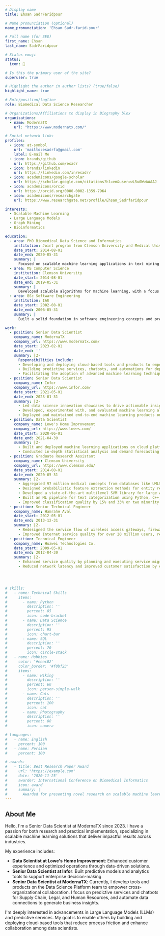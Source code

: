 ```yaml
---
# Display name
title: Ehsan SadrFaridpour

# Name pronunciation (optional)
name_pronunciation: 'Ehsan Sadr-farid-pour'

# Full name (for SEO)
first_name: Ehsan
last_name: SadrFaridpour

# Status emoji
status:
  icon: 🤖

# Is this the primary user of the site?
superuser: true

# Highlight the author in author lists? (true/false)
highlight_name: true

# Role/position/tagline
role: Biomedical Data Science Researcher

# Organizations/Affiliations to display in Biography blox
organizations:
  - name: ModernaTX
    url: "https://www.modernatx.com/"

# Social network links
profiles:
  - icon: at-symbol
    url: 'mailto:esadrfa@gmail.com'
    label: E-mail Me
  - icon: brands/github
    url: https://github.com/esadr
  - icon: brands/linkedin
    url: https://linkedin.com/in/esadr/
  - icon: academicons/google-scholar
    url: https://scholar.google.com/citations?hl=en&user=wL5u0WwAAAAJ
  - icon: academicons/orcid
    url: https://orcid.org/0000-0002-1359-7964
  - icon: academicons/researchgate
    url: https://www.researchgate.net/profile/Ehsan_Sadrfaridpour

interests:
  - Scalable Machine Learning
  - Large Language Models
  - Graph Mining
  - Bioinformatics

education:
  - area: PhD Biomedical Data Science and Informatics
    institution: Joint program from Clemson University and Medical University of South Carolina
    date_start: 2014-08-01
    date_end: 2020-05-31
    summary: |
      Focused on scalable machine learning applications in text mining and health care.
  - area: MS Computer Science
    institution: Clemson University
    date_start: 2014-08-01
    date_end: 2019-05-31
    summary: |
      Developed scalable algorithms for machine learning, with a focus on health care and text mining applications.
  - area: BSc Software Engineering
    institution: IAU
    date_start: 2002-08-01
    date_end: 2006-05-31
    summary: |
      Built a solid foundation in software engineering concepts and practices.

work:
  - position: Senior Data Scientist
    company_name: ModernaTX
    company_url: https://www.modernatx.com/
    date_start: 2023-02-01
    date_end: ''
    summary: |2-
      Responsibilities include:
      - Developing and deploying cloud-based tools and products to empower cross-organizational collaboration and reduce process friction for data scientists.
      - Building predictive services, chatbots, and automations for departments such as Supply Chain, Legal, and Human Resources, connecting various data sources to generate actionable business insights.
      - Facilitating the adoption of advanced machine learning techniques, including Large Language Models (LLMs), to enhance predictive analytics.
  - position: Senior Data Scientist
    company_name: Infor
    company_url: https://www.infor.com/
    date_start: 2021-05-01
    date_end: 2023-01-31
    summary: |2-
      - Led data science innovation showcases to drive actionable insights for Infor’s customers.
      - Developed, experimented with, and evaluated machine learning algorithms to determine optimal approaches for diverse projects.
      - Deployed and maintained end-to-end machine learning products on cloud platforms (AWS) using MLOps practices.
  - position: Data Scientist
    company_name: Lowe's Home Improvement
    company_url: https://www.lowes.com/
    date_start: 2020-06-01
    date_end: 2021-04-30
    summary: |2-
      - Built and deployed machine learning applications on cloud platforms to provide actionable business insights.
      - Conducted in-depth statistical analysis and demand forecasting to increase sales and enhance customer satisfaction.
  - position: Graduate Research Assistant
    company_name: Clemson University
    company_url: https://www.clemson.edu/
    date_start: 2014-08-01
    date_end: 2020-05-31
    summary: |2-
      - Aggregated 97 million medical concepts from databases like UMLS to create a targeted dataset for link relationship prediction in the biomedical domain.
      - Designed probabilistic feature extraction methods for entity relationship data, improving prediction accuracy by 30%.
      - Developed a state-of-the-art multilevel SVM library for large and imbalanced datasets in collaboration with BMW Group, achieving 100x faster runtime than LIBSVM.
      - Built an ML pipeline for text categorization using Python, C++, NLTK, SVD, and SVM for BMW Group.
      - Improved classification quality by 15% and 33% on two minority classes of BMW Group customer surveys.
  - position: Senior Technical Engineer
    company_name: Hamrahe Aval
    date_start: 2012-05-01
    date_end: 2013-12-31
    summary: |2-
      - Redesigned the service flow of wireless access gateways, firewalls, and load balancers to enhance network scalability and performance.
      - Improved Internet service quality for over 20 million users, reducing service downtimes by 40% through innovative rerouting strategies.
  - position: Technical Engineer
    company_name: Huawei Technologies Co.
    date_start: 2009-05-01
    date_end: 2012-04-30
    summary: |2-
      - Enhanced service quality by planning and executing service migrations and network upgrades.
      - Reduced network latency and improved customer satisfaction by optimizing network flow and performance.




# skills:
#   - name: Technical Skills
#     items:
#       - name: Python
#         description: ''
#         percent: 85
#         icon: code-bracket
#       - name: Data Science
#         description: ''
#         percent: 95
#         icon: chart-bar
#       - name: SQL
#         description: ''
#         percent: 70
#         icon: circle-stack
#   - name: Hobbies
#     color: '#eeac02'
#     color_border: '#f0bf23'
#     items:
#       - name: Hiking
#         description: ''
#         percent: 60
#         icon: person-simple-walk
#       - name: Cats
#         description: ''
#         percent: 100
#         icon: cat
#       - name: Photography
#         description: ''
#         percent: 80
#         icon: camera

# languages:
#   - name: English
#     percent: 100
#   - name: Persian
#     percent: 100

# awards:
#   - title: Best Research Paper Award
#     url: "https://example.com"
#     date: '2020-11-25'
#     awarder: International Conference on Biomedical Informatics
#     icon: award
#     summary: |
#       Awarded for presenting novel research on scalable machine learning techniques for healthcare text mining.
---
```


## About Me

Hello, I'm a Senior Data Scientist at ModernaTX since 2023. I have a passion for both research and practical implementation, specializing in scalable machine learning solutions that deliver impactful results across industries.

My experience includes:

- **Data Scientist at Lowe's Home Improvement**: Enhanced customer experience and optimized operations through data-driven solutions.
- **Senior Data Scientist at Infor**: Built predictive models and analytics tools to support enterprise decision-making.
- **Senior Data Scientist at ModernaTX**: Currently, I develop tools and products on the Data Science Platform team to empower cross-organizational collaboration. I focus on predictive services and chatbots for Supply Chain, Legal, and Human Resources, and automate data connections to generate business insights.

I'm deeply interested in advancements in Large Language Models (LLMs) and predictive services. My goal is to enable others by building and deploying cloud-based tools that reduce process friction and enhance collaboration among data scientists.

